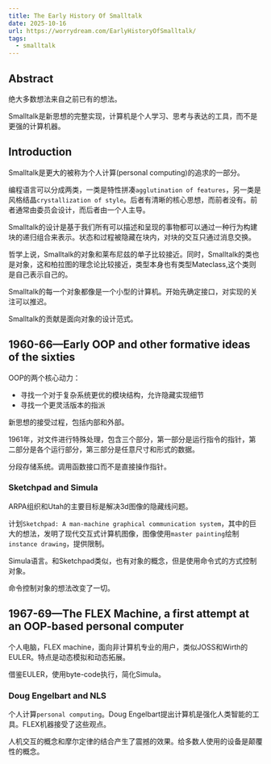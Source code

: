 ```yaml
---
title: The Early History Of Smalltalk
date: 2025-10-16
url: https://worrydream.com/EarlyHistoryOfSmalltalk/
tags:
  - smalltalk
---
```


## Abstract

绝大多数想法来自之前已有的想法。

Smalltalk是新思想的完整实现，计算机是个人学习、思考与表达的工具，而不是更强的计算机器。

## Introduction

Smalltalk是更大的被称为个人计算(personal computing)的追求的一部分。

编程语言可以分成两类，一类是特性拼凑`agglutination of features`，另一类是风格结晶`crystallization of style`。后者有清晰的核心思想，而前者没有。前者通常由委员会设计，而后者由一个人主导。

Smalltalk的设计是基于我们所有可以描述和呈现的事物都可以通过一种行为构建块的递归组合来表示。状态和过程被隐藏在块内，对块的交互只通过消息交换。

哲学上说，Smalltalk的对象和莱布尼兹的单子比较接近。同时，Smalltalk的类也是对象，这和柏拉图的理念论比较接近，类型本身也有类型Mateclass,这个类则是自己表示自己的。

Smalltalk的每一个对象都像是一个小型的计算机。开始先确定接口，对实现的关注可以推迟。

Smalltalk的贡献是面向对象的设计范式。

## 1960-66—Early OOP and other formative ideas of the sixties

OOP的两个核心动力：

- 寻找一个对于复杂系统更优的模块结构，允许隐藏实现细节
- 寻找一个更灵活版本的指派

新思想的接受过程，包括内部和外部。

1961年，对文件进行特殊处理，包含三个部分，第一部分是运行指令的指针，第二部分是各个运行部分，第三部分是任意尺寸和形式的数据。

分段存储系统。调用函数接口而不是直接操作指针。

### Sketchpad and Simula

ARPA组织和Utah的主要目标是解决3d图像的隐藏线问题。

计划`Sketchpad: A man-machine graphical communication system`，其中的巨大的想法，发明了现代交互式计算机图像，图像使用`master painting`绘制`instance drawing`，提供限制。

Simula语言。和Sketchpad类似，也有对象的概念，但是使用命令式的方式控制对象。

命令控制对象的想法改变了一切。

## 1967-69—The FLEX Machine, a first attempt at an OOP-based personal computer

个人电脑，FLEX machine，面向非计算机专业的用户，类似JOSS和Wirth的EULER。特点是动态模拟和动态拓展。

借鉴EULER，使用byte-code执行，简化Simula。

### Doug Engelbart and NLS

个人计算`personal computing`。Doug Engelbart提出计算机是强化人类智能的工具。FLEX机器接受了这些观点。

人机交互的概念和摩尔定律的结合产生了震撼的效果。给多数人使用的设备是颠覆性的概念。
